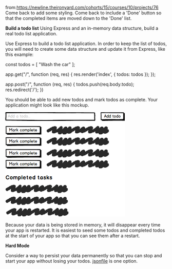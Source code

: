 from:https://newline.theironyard.com/cohorts/15/courses/10/projects/76
Come back to add some styling.
Come back to include a 'Done' button so that the completed items are moved down to the 'Done' list.

**Build a todo list**
Using Express and an in-memory data structure, build a real todo list application.

Use Express to build a todo list application. In order to keep the list of todos, you will need to create some data structure and update it from Express, like this example:

  const todos = [
    "Wash the car"
  ];

  app.get("/", function (req, res) {
    res.render('index', { todos: todos });
  });

  app.post("/", function (req, res) {
    todos.push(req.body.todo);
    res.redirect('/');
  })

You should be able to add new todos and mark todos as complete. Your application might look like this mockup.

![Image](images/237cd8cc-todolist.png)

Because your data is being stored in memory, it will disappear every time your app is restarted. It is easiest to seed some todos and completed todos at the start of your app so that you can see them after a restart.

**Hard Mode**

Consider a way to persist your data permanently so that you can stop and start your app without losing your todos. [jsonfile](https://www.npmjs.com/package/jsonfile) is one option.
